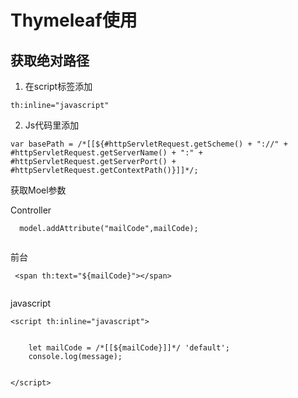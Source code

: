 # Thymeleaf使用

## 获取绝对路径
1. 在script标签添加
```
th:inline="javascript"
```

2. Js代码里添加

```
var basePath = /*[[${#httpServletRequest.getScheme() + "://" + #httpServletRequest.getServerName() + ":" + #httpServletRequest.getServerPort() + #httpServletRequest.getContextPath()}]]*/;
```

获取Moel参数

Controller
```
  model.addAttribute("mailCode",mailCode);
  
```

前台
```
 <span th:text="${mailCode}"></span>
 
```

javascript
```
<script th:inline="javascript">


    let mailCode = /*[[${mailCode}]]*/ 'default';
    console.log(message);


</script>
```